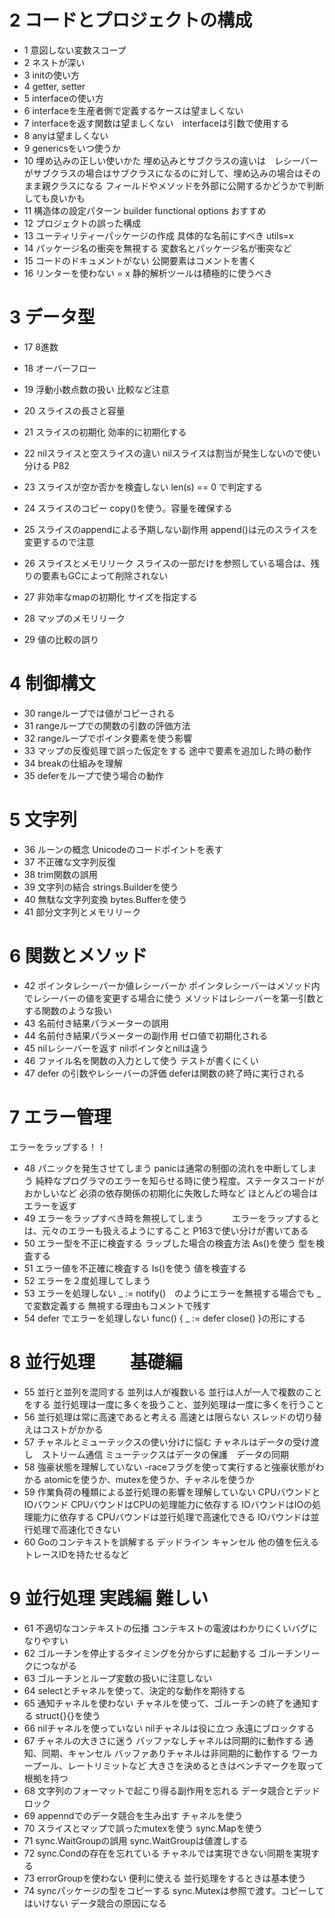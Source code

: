# 2 コードとプロジェクトの構成
- 1 意図しない変数スコープ
- 2 ネストが深い
- 3 initの使い方
- 4 getter, setter
- 5 interfaceの使い方
- 6 interfaceを生産者側で定義するケースは望ましくない
- 7 interfaceを返す関数は望ましくない　interfaceは引数で使用する
- 8 anyは望ましくない
- 9 genericsをいつ使うか
- 10 埋め込みの正しい使いかた
    埋め込みとサブクラスの違いは　レシーバーがサブクラスの場合はサブクラスになるのに対して、埋め込みの場合はそのまま親クラスになる
    フィールドやメソッドを外部に公開するかどうかで判断しても良いかも
- 11 構造体の設定パターン
    builder
    functional options おすすめ　
- 12 プロジェクトの誤った構成
- 13 ユーティリティーパッケージの作成
    具体的な名前にすべき utils=x
- 14 パッケージ名の衝突を無視する
    変数名とパッケージ名が衝突など
- 15 コードのドキュメントがない
    公開要素はコメントを書く
- 16 リンターを使わない = x
    静的解析ツールは積極的に使うべき

# 3 データ型
- 17 8進数
- 18 オーバーフロー
- 19 浮動小数点数の扱い
    比較など注意
- 20 スライスの長さと容量
- 21 スライスの初期化 効率的に初期化する
- 22 nilスライスと空スライスの違い
    nilスライスは割当が発生しないので使い分ける P82

- 23 スライスが空か否かを検査しない
    len(s) == 0 で判定する
- 24 スライスのコピー
    copy()を使う。容量を確保する
- 25 スライスのappendによる予期しない副作用
    append()は元のスライスを変更するので注意
- 26 スライスとメモリリーク 
    スライスの一部だけを参照している場合は、残りの要素もGCによって削除されない
- 27 非効率なmapの初期化 サイズを指定する
- 28 マップのメモリリーク
- 29 値の比較の誤り

# 4 制御構文
- 30 rangeループでは値がコピーされる
- 31 rangeループでの関数の引数の評価方法
- 32 rangeループでポインタ要素を使う影響
- 33 マップの反復処理で誤った仮定をする
     途中で要素を追加した時の動作
- 34 breakの仕組みを理解
- 35 deferをループで使う場合の動作

# 5 文字列
- 36 ルーンの概念
    Unicodeのコードポイントを表す
- 37 不正確な文字列反復
- 38 trim関数の誤用
- 39 文字列の結合
    strings.Builderを使う
- 40 無駄な文字列変換
    bytes.Bufferを使う
- 41 部分文字列とメモリリーク

# 6 関数とメソッド
- 42 ポインタレシーバーか値レシーバーか
    ポインタレシーバーはメソッド内でレシーバーの値を変更する場合に使う
    メソッドはレシーバーを第一引数とする関数のような扱い
- 43 名前付き結果パラメーターの誤用
- 44 名前付き結果パラメーターの副作用
    ゼロ値で初期化される
- 45 nilレシーバーを返す
    nilポインタとnilは違う
- 46 ファイル名を関数の入力として使う
    テストが書くにくい
- 47 defer の引数やレシーバーの評価
    deferは関数の終了時に実行される

# 7 エラー管理
エラーをラップする！！
- 48 パニックを発生させてしまう
    panicは通常の制御の流れを中断してしまう
    純粋なプログラマのエラーを知らせる時に使う程度。ステータスコードがおかしいなど
    必須の依存関係の初期化に失敗した時など
    ほとんどの場合はエラーを返す
- 49 エラーをラップすべき時を無視してしまう 
　　　エラーをラップするとは、元々のエラーも扱えるようにすること
    P163で使い分けが書いてある
- 50 エラー型を不正に検査する
    ラップした場合の検査方法
    As()を使う 型を検査する
- 51 エラー値を不正確に検査する
    Is()を使う 値を検査する
- 52 エラーを２度処理してしまう
- 53 エラーを処理しない
    _ := notify()　のようにエラーを無視する場合でも _ で変数定義する
    無視する理由もコメントで残す
- 54 defer でエラーを処理しない
    func() { _ := defer close() }の形にする

# 8 並行処理　　基礎編
- 55 並行と並列を混同する
    並列は人が複数いる
    並行は人が一人で複数のことをする
    並行処理は一度に多くを扱うこと、並列処理は一度に多くを行うこと
- 56 並行処理は常に高速であると考える
    高速とは限らない
    スレッドの切り替えはコストがかかる
- 57 チャネルとミューテックスの使い分けに悩む
    チャネルはデータの受け渡し　ストリーム通信
    ミューテックスはデータの保護　データの同期
- 58 強豪状態を理解していない
    -raceフラグを使って実行すると強豪状態がわかる
    atomicを使うか、mutexを使うか、チャネルを使うか
- 59 作業負荷の種類による並行処理の影響を理解していない 
    CPUバウンドとIOバウンド
    CPUバウンドはCPUの処理能力に依存する
    IOバウンドはIOの処理能力に依存する
    CPUバウンドは並行処理で高速化できる
    IOバウンドは並行処理で高速化できない
- 60 Goのコンテキストを誤解する
    デッドライン
    キャンセル
    他の値を伝える
        トレースIDを持たせるなど

# 9 並行処理 実践編 難しい
- 61 不適切なコンテキストの伝播
    コンテキストの電波はわかりにくいバグになりやすい
- 62 ゴルーチンを停止するタイミングを分からずに起動する
    ゴルーチンリークにつながる
- 63 ゴルーチンとループ変数の扱いに注意しない
- 64 selectとチャネルを使って、決定的な動作を期待する
- 65 通知チャネルを使わない
    チャネルを使って、ゴルーチンの終了を通知する
    struct{}{}を使う
- 66 nilチャネルを使っていない
    nilチャネルは役に立つ
    永遠にブロックする
- 67 チャネルの大きさに迷う
    バッファなしチャネルは同期的に動作する
        通知、同期、キャンセル
    バッファありチャネルは非同期的に動作する
        ワーカープール、レートリミットなど
    大きさを決めるときはベンチマークを取って根拠を持つ
- 68 文字列のフォーマットで起こり得る副作用を忘れる
    データ競合とデッドロック
- 69 appenndでのデータ競合を生み出す
    チャネルを使う
- 70 スライスとマップで誤ったmutexを使う
    sync.Mapを使う
- 71 sync.WaitGroupの誤用
    sync.WaitGroupは値渡しする
- 72 sync.Condの存在を忘れている
    チャネルでは実現できない同期を実現する
- 73 errorGroupを使わない
    便利に使える
    並行処理をするときは基本使う
- 74 syncパッケージの型をコピーする
    sync.Mutexは参照で渡す。コピーしてはいけない
    データ競合の原因になる
